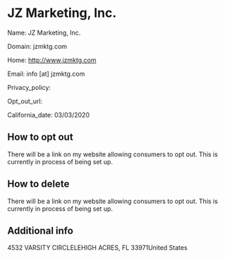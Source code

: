 
# JZ Marketing, Inc.

Name: JZ Marketing, Inc.

Domain: jzmktg.com

Home: http://www.jzmktg.com

Email: info [at] jzmktg.com

Privacy_policy: 

Opt_out_url: 

California_date: 03/03/2020



## How to opt out

There will be a link on my website allowing consumers to opt out. This is currently in process of being set up.

## How to delete

There will be a link on my website allowing consumers to opt out. This is currently in process of being set up.

## Additional info



4532 VARSITY CIRCLELEHIGH ACRES, FL 33971United States

